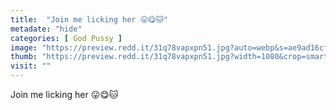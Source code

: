 ```yaml
---
title:  "Join me licking her 😛😋🐱"
metadate: "hide"
categories: [ God Pussy ]
image: "https://preview.redd.it/31q78vapxpn51.jpg?auto=webp&s=ae9ad16cf752788031ce9afa45b7054bec0dae42"
thumb: "https://preview.redd.it/31q78vapxpn51.jpg?width=1080&crop=smart&auto=webp&s=8718fd9ed9910539578a0915dd7b00d02185516f"
visit: ""
---
```

Join me licking her 😛😋🐱
